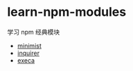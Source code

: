 # learn-npm-modules

学习 npm 经典模块

- [minimist](https://www.npmjs.com/package/minimist)
- [inquirer](https://www.npmjs.com/package/inquirer)
- [execa](https://www.npmjs.com/package/execa)

